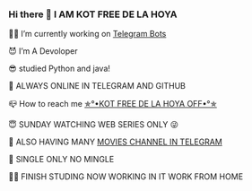 ### Hi there 👋 I AM KOT FREE DE LA HOYA

👨‍💻 I’m currently working on [Telegram Bots](https://t.me/KOT_BOTS) 

😈 I’m A Devoloper 

😎 studied Python and java!

🥰 ALWAYS ONLINE IN TELEGRAM AND GITHUB

📪 How to reach me [✯°•KOT FREE DE LA HOYA OFF•°✯](https://t.me/KOT_FREE_DE_LA_HOYA_OFF)

😇 SUNDAY WATCHING WEB SERIES ONLY 😜

🤩 ALSO HAVING MANY [MOVIES CHANNEL IN TELEGRAM](https://t.me/KOT_LINKS_TEAM) 

😤 SINGLE ONLY NO MINGLE 

👨‍🎓 FINISH STUDING NOW WORKING IN IT 
         WORK FROM HOME 



<!--
**kotfreede/Kotfreede** is a ✨ _special_ ✨ repository because its `README.md` (this file) appears on your GitHub profile.

--




👨‍💻 I’m currently working on [Telegram Bots]

😈 I’m A Devoloper 

😎 studied Python and java!

🥰 I’m looking to collaborate on GitHub

📪 How to reach me ✯°•KOT FREE DE LA HOYA OFF•°✯

😇 Fun fact Watching Cartoons

